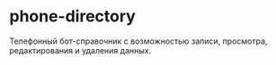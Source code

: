 # phone-directory
Телефонный бот-справочник с возможностью записи, просмотра, редактирования и удаления данных.
